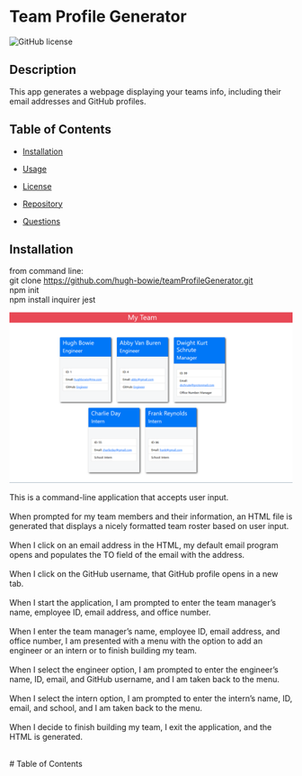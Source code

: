 # Team Profile Generator
![GitHub license](https://img.shields.io/badge/license-MIT-blue.svg)

## Description
This app generates a webpage displaying your teams info, including their email addresses and GitHub profiles.

## Table of Contents 
* [Installation](#Installation)

* [Usage](#Usage)

* [License](#License)

* [Repository](#Repository)

* [Questions](#Questions)

## Installation
from command line:<br>
git clone https://github.com/hugh-bowie/teamProfileGenerator.git<br>
npm init<br>
npm install inquirer jest<br>


![Team Profile Generator](./assets/demo.png)


<p>
This is a command-line application that accepts user input.<br><br>
When prompted for my team members and their information,
 an HTML file is generated that displays a nicely formatted team roster based on user input.<br><br>
When I click on an email address in the HTML, 
 my default email program opens and populates the TO field of the email with the address.<br><br>
When I click on the GitHub username,
 that GitHub profile opens in a new tab.<br><br>
When I start the application,
 I am prompted to enter the team manager’s name, employee ID, email address, and office number.<br><br>
When I enter the team manager’s name, employee ID, email address, and office number,
 I am presented with a menu with the option to add an engineer or an intern or to finish building my team.<br><br>
When I select the engineer option,
 I am prompted to enter the engineer’s name, ID, email, and GitHub username, and I am taken back to the menu.<br><br>
When I select the intern option,
 I am prompted to enter the intern’s name, ID, email, and school, and I am taken back to the menu.<br><br>
When I decide to finish building my team,
 I exit the application, and the HTML is generated.<br><br>
 </p>
# Table of Contents
